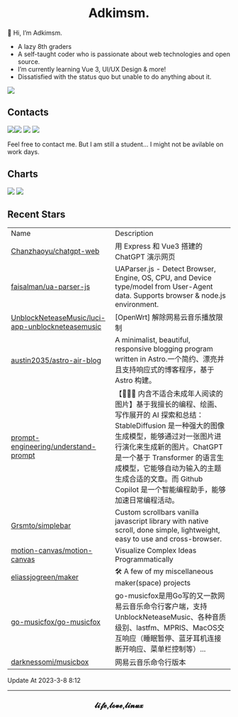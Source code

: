 <h1 align="center">Adkimsm.</h1>

👋 Hi, I’m Adkimsm.

- A lazy 8th graders
- A self-taught coder who is passionate about web technologies and open source.
- I’m currently learning Vue 3, UI/UX Design & more!
- Dissatisfied with the status quo but unable to do anything about it.

![](https://visitor-badge.glitch.me/badge?page_id=adkimsm)

## Contacts

<a href="mailto:adkinsm9277@gmail.com"><img src="https://img.shields.io/badge/Gmail-D14836?style=for-the-badge&logo=gmail&logoColor=white" /></a><a href="https://t.me/adkimsm"><img src="https://img.shields.io/badge/Telegram-2CA5E0?style=for-the-badge&logo=telegram&logoColor=white" /></a> <a href="https://wpa.qq.com/msgrd?v=3&uin=3020035335&site=qq&menu=yes"><img src="https://img.shields.io/badge/Tencent%23QQ-%2312B7F5?style=for-the-badge&logo=tencentqq&logoColor=white" /></a> <a href="https://twitter.com/adkimsm"><img src="https://img.shields.io/badge/Twitter-%231DA1F2.svg?style=for-the-badge&logo=Twitter&logoColor=white" /></a>

Feel free to contact me. But I am still a student... I might not be avilable on work days.

<div align="left">

<h2>Charts</h2>

<img src="https://github-readme-stats.vercel.app/api?username=adkimsm&show_icons=true&count_private=true&hide=prs&theme=default_repocard" />

<img src="https://github-readme-stats.vercel.app/api/top-langs/?username=adkimsm&layout=compact" />

</div>

<div>

<h2>Recent Stars</h2>

<table>
  <tr>
    <td>Name</td>
    <td>Description</td>
  </tr>
  
  <tr>
    <td><a href=https://github.com/Chanzhaoyu/chatgpt-web>Chanzhaoyu/chatgpt-web</a></td>
    <td>用 Express 和  Vue3 搭建的 ChatGPT 演示网页</td>
  </tr>
  <tr>
    <td><a href=https://github.com/faisalman/ua-parser-js>faisalman/ua-parser-js</a></td>
    <td>UAParser.js - Detect Browser, Engine, OS, CPU, and Device type/model from User-Agent data. Supports browser & node.js environment.</td>
  </tr>
  <tr>
    <td><a href=https://github.com/UnblockNeteaseMusic/luci-app-unblockneteasemusic>UnblockNeteaseMusic/luci-app-unblockneteasemusic</a></td>
    <td>[OpenWrt] 解除网易云音乐播放限制</td>
  </tr>
  <tr>
    <td><a href=https://github.com/austin2035/astro-air-blog>austin2035/astro-air-blog</a></td>
    <td>A minimalist, beautiful, responsive blogging program written in Astro.一个简约、漂亮并且支持响应式的博客程序，基于 Astro 构建。</td>
  </tr>
  <tr>
    <td><a href=https://github.com/prompt-engineering/understand-prompt>prompt-engineering/understand-prompt</a></td>
    <td>【🔞🔞🔞 内含不适合未成年人阅读的图片】基于我擅长的编程、绘画、写作展开的 AI 探索和总结：StableDiffusion 是一种强大的图像生成模型，能够通过对一张图片进行演化来生成新的图片。ChatGPT 是一个基于 Transformer 的语言生成模型，它能够自动为输入的主题生成合适的文章。而 Github Copilot 是一个智能编程助手，能够加速日常编程活动。</td>
  </tr>
  <tr>
    <td><a href=https://github.com/Grsmto/simplebar>Grsmto/simplebar</a></td>
    <td>Custom scrollbars vanilla javascript library with native scroll, done simple, lightweight, easy to use and cross-browser.</td>
  </tr>
  <tr>
    <td><a href=https://github.com/motion-canvas/motion-canvas>motion-canvas/motion-canvas</a></td>
    <td>Visualize Complex Ideas Programmatically</td>
  </tr>
  <tr>
    <td><a href=https://github.com/eliassjogreen/maker>eliassjogreen/maker</a></td>
    <td>🛠️ A few of my miscellaneous maker(space) projects</td>
  </tr>
  <tr>
    <td><a href=https://github.com/go-musicfox/go-musicfox>go-musicfox/go-musicfox</a></td>
    <td>go-musicfox是用Go写的又一款网易云音乐命令行客户端，支持UnblockNeteaseMusic、各种音质级别、lastfm、MPRIS、MacOS交互响应（睡眠暂停、蓝牙耳机连接断开响应、菜单栏控制等）...</td>
  </tr>
  <tr>
    <td><a href=https://github.com/darknessomi/musicbox>darknessomi/musicbox</a></td>
    <td>网易云音乐命令行版本</td>
  </tr>
</table>

</div>

Update At 2023-3-8    8:12

---

<h3 align="center">𝓵𝓲𝓯𝓮,𝓵𝓸𝓿𝓮,𝓵𝓲𝓷𝓾𝔁</h3>
